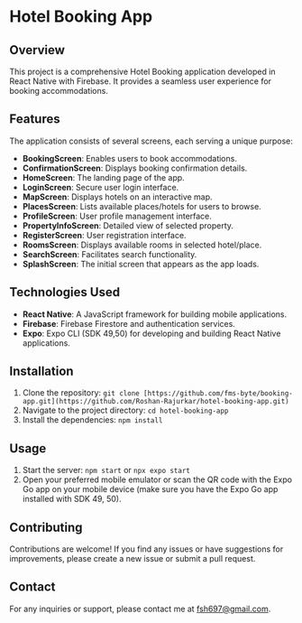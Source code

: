 # Hotel Booking App

## Overview
This project is a comprehensive Hotel Booking application developed in React Native with Firebase. It provides a seamless user experience for booking accommodations.

## Features
The application consists of several screens, each serving a unique purpose:

- **BookingScreen**: Enables users to book accommodations.
- **ConfirmationScreen**: Displays booking confirmation details.
- **HomeScreen**: The landing page of the app.
- **LoginScreen**: Secure user login interface.
- **MapScreen**: Displays hotels on an interactive map.
- **PlacesScreen**: Lists available places/hotels for users to browse.
- **ProfileScreen**: User profile management interface.
- **PropertyInfoScreen**: Detailed view of selected property.
- **RegisterScreen**: User registration interface.
- **RoomsScreen**: Displays available rooms in selected hotel/place.
- **SearchScreen**: Facilitates search functionality.
- **SplashScreen**: The initial screen that appears as the app loads.

## Technologies Used
- **React Native**: A JavaScript framework for building mobile applications.
- **Firebase**: Firebase Firestore and authentication services.
- **Expo**: Expo CLI (SDK 49,50) for developing and building React Native applications.

## Installation
1. Clone the repository: `git clone [https://github.com/fms-byte/booking-app.git](https://github.com/Roshan-Rajurkar/hotel-booking-app.git)`
2. Navigate to the project directory: `cd hotel-booking-app`
3. Install the dependencies: `npm install`

## Usage
1. Start the server: `npm start` or `npx expo start`
2. Open your preferred mobile emulator or scan the QR code with the Expo Go app on your mobile device (make sure you have the Expo Go app installed with SDK 49, 50).

## Contributing
Contributions are welcome! If you find any issues or have suggestions for improvements, please create a new issue or submit a pull request.

## Contact
For any inquiries or support, please contact me at [fsh697@gmail.com](https://github.com/fms-byte).
